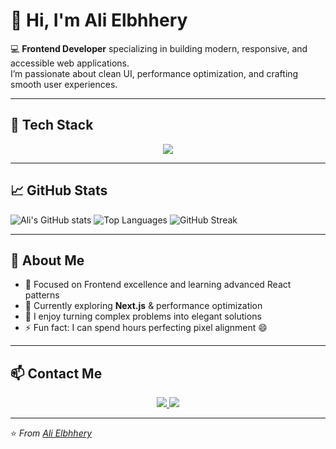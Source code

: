 # 👋 Hi, I'm Ali Elbhhery  

💻 **Frontend Developer** specializing in building modern, responsive, and accessible web applications.  
I’m passionate about clean UI, performance optimization, and crafting smooth user experiences.

---

## 🚀 Tech Stack
<p align="center">
  <img src="https://skillicons.dev/icons?i=html,css,tailwind,js,ts,react,nextjs,git,vscode" />
</p>


---

## 📈 GitHub Stats

![Ali's GitHub stats](https://github-readme-stats.vercel.app/api?username=elbhhery&show_icons=true&theme=tokyonight)
![Top Languages](https://github-readme-stats.vercel.app/api/top-langs/?username=elbhhery&layout=compact&theme=tokyonight)
![GitHub Streak](https://github-readme-streak-stats.herokuapp.com?user=elbhhery&theme=tokyonight&hide_border=false)

---

## 🧠 About Me
- 🎯 Focused on Frontend excellence and learning advanced React patterns  
- 🌱 Currently exploring **Next.js** & performance optimization  
- 🧩 I enjoy turning complex problems into elegant solutions  
- ⚡ Fun fact: I can spend hours perfecting pixel alignment 😄  

---

## 📫 Contact Me
<p align="center">
  <a href="mailto:alisoliman372005@gmail.com">
    <img src="https://img.shields.io/badge/Gmail-D14836?style=for-the-badge&logo=gmail&logoColor=white" />
  </a>
  <a href="tel:+201062264894">
    <img src="https://img.shields.io/badge/Phone-25D366?style=for-the-badge&logo=whatsapp&logoColor=white" />
  </a>
</p>

---

⭐️ *From [Ali Elbhhery](https://github.com/elbhhery)*  
